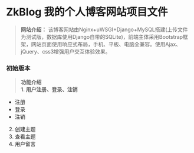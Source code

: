 # ZkBlog 我的个人博客网站项目文件
>**网站介绍：** 该博客网站由Nginx+uWSGI+Django+MySQL搭建(上传文件为测试版，数据库使用Django自带的SQLite)，前端主体采用Bootstrap框架，网站页面使用响应式布局，手机、平板、电脑全兼容。使用Ajax、jQuery、css3增强用户交互体验效果。
### 初始版本
>**功能介绍**  
**1. 用户注册、登录、注销**
   * 注册
   * 登录
   * 注销
2. 创建主题
3. 查看主题
4. 用户留言
